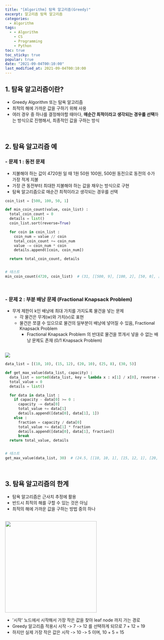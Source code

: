 ```yaml
---
title: "[Algorithm] 탐욕 알고리즘(Greedy)"
excerpt: 알고리즘 탐욕 알고리즘
categories:
  - Algorithm
tags:
  - - Algorithm
    - CS
    - Programming
    - Python
toc: true
toc_sticky: true
popular: true
date: "2021-09-04T00:10:00"
last_modified_at: 2021-09-04T00:10:00
---
```


## 1. 탐욕 알고리즘이란?

- Greedy Algorithm 또는 탐욕 알고리즘
- 최적의 해에 가까운 값을 구하기 위해 사용
- 여러 경우 중 하나를 결정해야할 때마다, **매순간 최적이라고 생각되는 경우를 선택**하는 방식으로 진행해서, 최종적인 값을 구하는 방식

<br>

## 2. 탐욕 알고리즘 예

### - 문제 1 : 동전 문제

- 지불해야 하는 값이 4720원 일 때 1원 50원 100원, 500원 동전으로 동전의 수가 가장 적게 지불
- 가장 큰 동전부터 최대한 지불해야 하는 값을 채우는 방식으로 구현
- 탐욕 알고리즘으로 매순간 최적이라고 생각되는 경우를 선택

```python
coin_list = [500, 100, 50, 1]

def min_coin_count(value, coin_list) :
  total_coin_count = 0
  details = list()
  coin_list.sort(reverse=True)

  for coin in coin_list :
    coin_num = value // coin
    total_coin_count += coin_num
    value -= coin_num * coin
    details.append([coin, coin_num])

  return total_coin_count, details


# 테스트
min_coin_count(4720, coin_list)  # (31, [[500, 9], [100, 2], [50, 0], [1, 20]])
```

<br>

### - 문제 2 : 부분 배낭 문제 (Fractional Knapsack Problem)

- 무게 제한이 k인 배낭에 최대 가치를 가지도록 물건을 넣는 문제
  - 각 물건은 무게(w)와 가치(v)로 표현
  - 물건은 쪼갤 수 있으므로 물건의 일부분이 배낭에 넣어질 수 있음, Fractional Knapsack Problem
    - Fractional Knapsack Problem 의 반대로 물건을 쪼개서 넣을 수 없는 배낭 문제도 존재 (0/1 Knapsack Problem)

<br>

<img src="https://www.fun-coding.org/00_Images/knapsack.png">

```python
data_list = [(10, 10), (15, 12), (20, 10), (25, 8), (30, 5)]

def get_max_value(data_list, capacity) :
  data_list = sorted(data_list, key = lambda x : x[1] / x[0], reverse = True)
  total_value = 0
  details = list()

  for data in data_list :
    if capacity - data[0] >= 0 :
      capacity -= data[0]
      total_value += data[1]
      details.append([data[0], data[1], 1])
    else :
      fraction = capacity / data[0]
      total_value += data[1] * fraction
      details.append([data[0], data[1], fraction])
      break
  return total_value, details


# 테스트
get_max_value(data_list, 30)  # (24.5, [[10, 10, 1], [15, 12, 1], [20, 10, 0.25]])
```

<br>

## 3. 탐욕 알고리즘의 한계

- 탐욕 알고리즘은 근사치 추정에 활용
- 반드시 최적의 해를 구할 수 있는 것은 아님
- 최적의 해에 가까운 값을 구하는 방법 중의 하나

<br>

<img src="https://www.fun-coding.org/00_Images/greedy.png" width=300>

<br>

- '시작' 노드에서 시작해서 가장 작은 값을 찾아 leaf node 까지 가는 경로
- Greedy 알고리즘 적용시 시작 -> 7 -> 12 를 선택하게 되므로 7 + 12 = 19
- 하지만 실제 가장 작은 값은 시작 -> 10 -> 5 이며, 10 + 5 = 15
